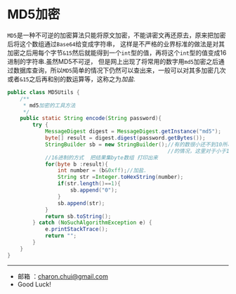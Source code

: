 MD5加密
===

`MD5`是一种不可逆的加密算法只能将原文加密，不能讲密文再还原去，原来把加密后将这个数组通过`Base64`给变成字符串，
这样是不严格的业界标准的做法是对其加密之后用每个字节`&15`然后就能得到一个`int`型的值，再将这个`int`型的值变成16进制的字符串.虽然MD5不可逆，
但是网上出现了将常用的数字用`md5`加密之后通过数据库查询，所以`MD5`简单的情况下仍然可以查出来，一般可以对其多加密几次或者`&15`之后再和别的数运算等，这称之为*加盐*.
 
```java
public class MD5Utils {
    /**
     * md5加密的工具方法
     */
    public static String encode(String password){
        try {
            MessageDigest digest = MessageDigest.getInstance("md5");
            byte[] result = digest.digest(password.getBytes());
            StringBuilder sb = new StringBuilder();//有的数很小还不到10所以得到16进制的字符串有一个
                                                   //的情况，这里对于小于10的值前面加上0
            //16进制的方式  把结果集byte数组 打印出来
            for(byte b :result){
                int number = (b&0xff);//加盐.
                String str =Integer.toHexString(number);
                if(str.length()==1){
                    sb.append("0");
                }
                sb.append(str);
            }
            return sb.toString();
        } catch (NoSuchAlgorithmException e) {
            e.printStackTrace();
            return "";
        }
    }
}
```

----
- 邮箱 ：charon.chui@gmail.com  
- Good Luck! 
